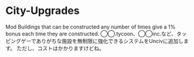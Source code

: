# City-Upgrades
Mod Buildings that can be constructed any number of times give a 1% bonus each time they are constructed.
◯◯.tycoon、◯◯inc.など、タッピングゲーでありがちな施設を無制限に強化できるシステムをUncivに追加します。
ただし、コストはかかりますけどね。
